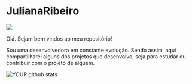 # JulianaRibeiro
<img src="JulianaRibeiro/img/mulheres-na-tech">

Olá. Sejam bem vindos ao meu repositório!

Sou uma desenvolvedora em constante evolução. Sendo assim, aqui compartilharei alguns dos projetos que desenvolvo, seja para estudar ou contribuir com o projeto de alguém.


![YOUR github stats](https://github-readme-stats.vercel.app/api?username=USERNAME)

